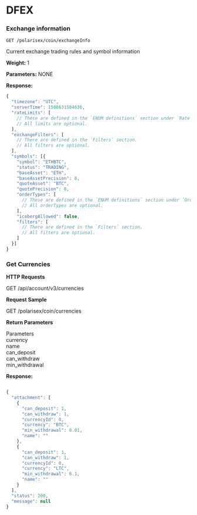 # **DFEX**


### Exchange information
```
GET /polarisex/coin/exchangeInfo
```
Current exchange trading rules and symbol information

**Weight:**
1

**Parameters:**
NONE

**Response:**
```javascript
{
  "timezone": "UTC",
  "serverTime": 1508631584636,
  "rateLimits": [
    // These are defined in the `ENUM definitions` section under `Rate limiters (rateLimitType)`.
    // All limits are optional.
  ],
  "exchangeFilters": [
    // There are defined in the `Filters` section.
    // All filters are optional.
  ],
  "symbols": [{
    "symbol": "ETHBTC",
    "status": "TRADING",
    "baseAsset": "ETH",
    "baseAssetPrecision": 8,
    "quoteAsset": "BTC",
    "quotePrecision": 8,
    "orderTypes": [
      // These are defined in the `ENUM definitions` section under `Order types (orderTypes)`.
      // All orderTypes are optional.
    ],
    "icebergAllowed": false,
    "filters": [
      // There are defined in the `Filters` section.
      // All filters are optional.
    ]
  }]
}
```
### Get Currencies

**HTTP Requests**

GET /api/account/v3/currencies

**Request Sample**

GET /polarisex/coin/currencies

**Return Parameters**

Parameters	    
currency	    
name	       
can_deposit	    
can_withdraw	
min_withdrawal

**Response:**
```javascript

{
  "attachment": [
    {
      "can_deposit": 1,
      "can_withdraw": 1,
      "currencyId": 0,
      "currency": "BTC",
      "min_withdrawal": 0.01,
      "name": ""
    },
    {
      "can_deposit": 1,
      "can_withdraw": 1,
      "currencyId": 0,
      "currency": "LTC",
      "min_withdrawal": 0.1,
      "name": ""
    }
  ],
  "status": 200,
  "message": null
}
```